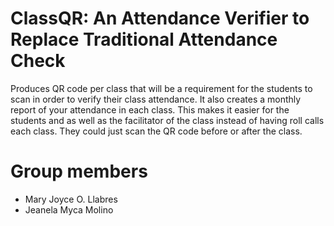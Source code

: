 # ClassQR: An Attendance Verifier to Replace Traditional Attendance Check

Produces QR code per class that will be a requirement for the students to scan in order to verify their class attendance. It also creates a monthly report of your attendance in each class. This makes it easier for the students and as well as the facilitator of the class instead of having roll calls each class. They could just scan the QR code before or after the class.


# Group members

- Mary Joyce O. Llabres
- Jeanela Myca Molino

